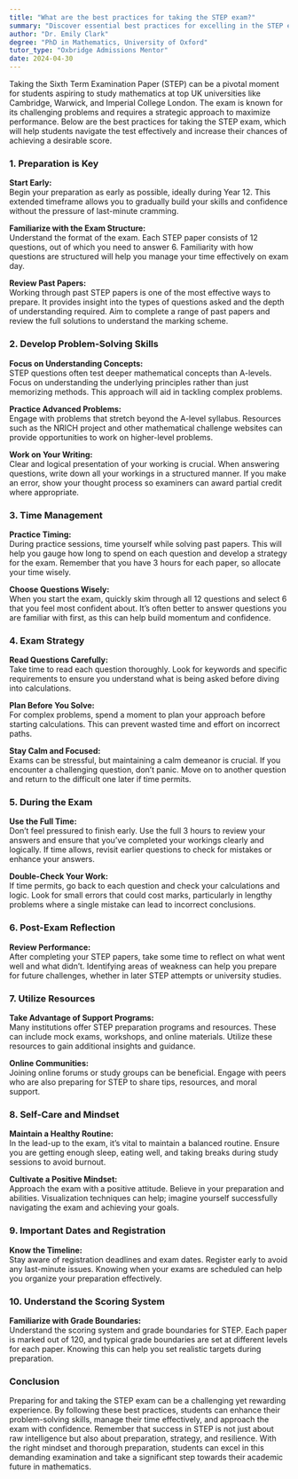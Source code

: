 ```yaml
---
title: "What are the best practices for taking the STEP exam?"
summary: "Discover essential best practices for excelling in the STEP exam, crucial for aspiring mathematics students at top UK universities."
author: "Dr. Emily Clark"
degree: "PhD in Mathematics, University of Oxford"
tutor_type: "Oxbridge Admissions Mentor"
date: 2024-04-30
---
```


Taking the Sixth Term Examination Paper (STEP) can be a pivotal moment for students aspiring to study mathematics at top UK universities like Cambridge, Warwick, and Imperial College London. The exam is known for its challenging problems and requires a strategic approach to maximize performance. Below are the best practices for taking the STEP exam, which will help students navigate the test effectively and increase their chances of achieving a desirable score.

### 1. **Preparation is Key**

**Start Early:**  
Begin your preparation as early as possible, ideally during Year 12. This extended timeframe allows you to gradually build your skills and confidence without the pressure of last-minute cramming.

**Familiarize with the Exam Structure:**  
Understand the format of the exam. Each STEP paper consists of 12 questions, out of which you need to answer 6. Familiarity with how questions are structured will help you manage your time effectively on exam day. 

**Review Past Papers:**  
Working through past STEP papers is one of the most effective ways to prepare. It provides insight into the types of questions asked and the depth of understanding required. Aim to complete a range of past papers and review the full solutions to understand the marking scheme.

### 2. **Develop Problem-Solving Skills**

**Focus on Understanding Concepts:**  
STEP questions often test deeper mathematical concepts than A-levels. Focus on understanding the underlying principles rather than just memorizing methods. This approach will aid in tackling complex problems.

**Practice Advanced Problems:**  
Engage with problems that stretch beyond the A-level syllabus. Resources such as the NRICH project and other mathematical challenge websites can provide opportunities to work on higher-level problems.

**Work on Your Writing:**  
Clear and logical presentation of your working is crucial. When answering questions, write down all your workings in a structured manner. If you make an error, show your thought process so examiners can award partial credit where appropriate.

### 3. **Time Management**

**Practice Timing:**  
During practice sessions, time yourself while solving past papers. This will help you gauge how long to spend on each question and develop a strategy for the exam. Remember that you have 3 hours for each paper, so allocate your time wisely.

**Choose Questions Wisely:**  
When you start the exam, quickly skim through all 12 questions and select 6 that you feel most confident about. It’s often better to answer questions you are familiar with first, as this can help build momentum and confidence.

### 4. **Exam Strategy**

**Read Questions Carefully:**  
Take time to read each question thoroughly. Look for keywords and specific requirements to ensure you understand what is being asked before diving into calculations.

**Plan Before You Solve:**  
For complex problems, spend a moment to plan your approach before starting calculations. This can prevent wasted time and effort on incorrect paths.

**Stay Calm and Focused:**  
Exams can be stressful, but maintaining a calm demeanor is crucial. If you encounter a challenging question, don’t panic. Move on to another question and return to the difficult one later if time permits.

### 5. **During the Exam**

**Use the Full Time:**  
Don’t feel pressured to finish early. Use the full 3 hours to review your answers and ensure that you’ve completed your workings clearly and logically. If time allows, revisit earlier questions to check for mistakes or enhance your answers.

**Double-Check Your Work:**  
If time permits, go back to each question and check your calculations and logic. Look for small errors that could cost marks, particularly in lengthy problems where a single mistake can lead to incorrect conclusions.

### 6. **Post-Exam Reflection**

**Review Performance:**  
After completing your STEP papers, take some time to reflect on what went well and what didn’t. Identifying areas of weakness can help you prepare for future challenges, whether in later STEP attempts or university studies.

### 7. **Utilize Resources**

**Take Advantage of Support Programs:**  
Many institutions offer STEP preparation programs and resources. These can include mock exams, workshops, and online materials. Utilize these resources to gain additional insights and guidance.

**Online Communities:**  
Joining online forums or study groups can be beneficial. Engage with peers who are also preparing for STEP to share tips, resources, and moral support.

### 8. **Self-Care and Mindset**

**Maintain a Healthy Routine:**  
In the lead-up to the exam, it’s vital to maintain a balanced routine. Ensure you are getting enough sleep, eating well, and taking breaks during study sessions to avoid burnout.

**Cultivate a Positive Mindset:**  
Approach the exam with a positive attitude. Believe in your preparation and abilities. Visualization techniques can help; imagine yourself successfully navigating the exam and achieving your goals.

### 9. **Important Dates and Registration**

**Know the Timeline:**  
Stay aware of registration deadlines and exam dates. Register early to avoid any last-minute issues. Knowing when your exams are scheduled can help you organize your preparation effectively.

### 10. **Understand the Scoring System**

**Familiarize with Grade Boundaries:**  
Understand the scoring system and grade boundaries for STEP. Each paper is marked out of 120, and typical grade boundaries are set at different levels for each paper. Knowing this can help you set realistic targets during preparation.

### Conclusion

Preparing for and taking the STEP exam can be a challenging yet rewarding experience. By following these best practices, students can enhance their problem-solving skills, manage their time effectively, and approach the exam with confidence. Remember that success in STEP is not just about raw intelligence but also about preparation, strategy, and resilience. With the right mindset and thorough preparation, students can excel in this demanding examination and take a significant step towards their academic future in mathematics.
    